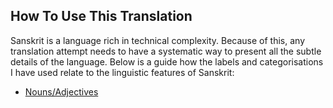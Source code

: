 ## How To Use This Translation

Sanskrit is a language rich in technical complexity. Because of this,
any translation attempt needs to have a systematic way to present all
the subtle details of the language. Below is a guide how the
labels and categorisations I have used relate to the linguistic features of
Sanskrit:

* [Nouns/Adjectives](./nouns_adj.md)
